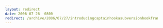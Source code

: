 ```yaml
---
layout: redirect
date: 2006-07-26 -0800
redirect: /archive/2006/07/27/introducingcaptainhookasubversionhookframeworkfor.net.aspx/
---
```

